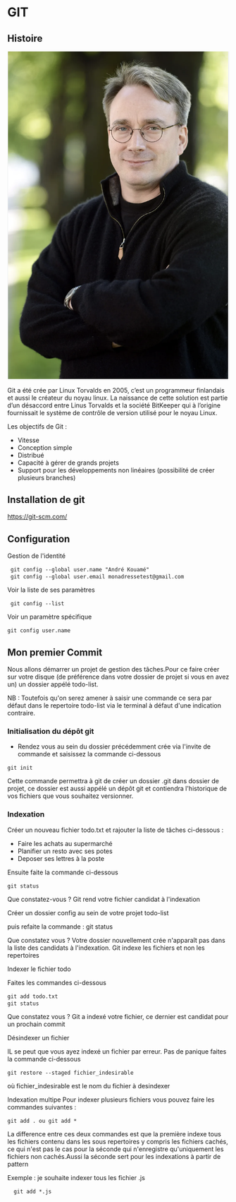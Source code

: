 # GIT

## Histoire
![Architecture](/git-course/images/torvalds.png "Le titre de mon image")

Git a été crée par Linux Torvalds en 2005, c’est un programmeur finlandais et aussi le créateur du noyau linux.
La naissance de cette solution est partie d’un désaccord entre Linus Torvalds et la société BitKeeper qui à l’origine fournissait le système de contrôle de version utilisé pour le noyau Linux.

Les objectifs de Git :
* Vitesse
* Conception simple
* Distribué
* Capacité à gérer de grands projets
* Support pour les développements non linéaires (possibilité de créer plusieurs branches)


## Installation de git
https://git-scm.com/

## Configuration
Gestion de l'identité
```
 git config --global user.name "André Kouamé"
 git config --global user.email monadressetest@gmail.com
```
Voir la liste de ses paramètres
```
 git config --list
```
Voir un paramètre spécifique
```
git config user.name
```


## Mon premier Commit

Nous allons démarrer un projet de gestion des tâches.Pour ce faire créer sur votre disque (de préférence dans votre dossier de projet si vous en avez un) un dossier appélé todo-list.

NB :  Toutefois qu'on serez amener à saisir une commande ce sera par défaut dans le repertoire
todo-list via le terminal à défaut d'une indication contraire.

### Initialisation du dépôt git

* Rendez vous au sein du dossier précédemment crée via l'invite de commande et saisissez la commande ci-dessous 
```
git init
```
Cette commande permettra à git de créer un dossier .git dans dossier de projet, ce dossier est aussi appélé un dépôt git et contiendra l'historique de vos fichiers que vous souhaitez versionner.


### Indexation

Créer un nouveau fichier todo.txt et rajouter la liste de tâches ci-dessous :

* Faire les achats au supermarché
* Planifier un resto avec ses potes
* Deposer ses lettres à la poste

Ensuite faite la commande ci-dessous
```
git status
```
Que constatez-vous ?
Git rend votre fichier candidat à l'indexation

Créer un dossier config au sein de votre projet todo-list
 
puis refaite la commande : git status

Que constatez vous ?
Votre dossier nouvellement crée n'apparaît pas dans la liste des candidats à l'indexation. Git indexe les fichiers et non les repertoires

Indexer le fichier todo

Faites les commandes ci-dessous
```
git add todo.txt
git status 
```
Que constatez vous ? 
Git a indexé votre fichier, ce dernier est candidat pour un prochain commit

Désindexer un fichier

IL se peut que vous ayez indexé un fichier par erreur. Pas de panique faites la commande ci-dessous

```
git restore --staged fichier_indesirable
```
où fichier_indesirable est le nom du fichier à desindexer

Indexation multipe
Pour indexer plusieurs fichiers vous pouvez faire les commandes suivantes :
```
git add . ou git add *
```
La difference entre ces deux commandes est que la première indexe tous les fichiers contenu dans les sous repertoires y compris les fichiers cachés, ce qui n'est pas le cas pour la séconde qui n'enregistre qu'uniquement les fichiers non cachés.Aussi la séconde sert pour les indexations à partir de pattern

Exemple : je souhaite indexer tous les fichier .js
```
  git add *.js
```
